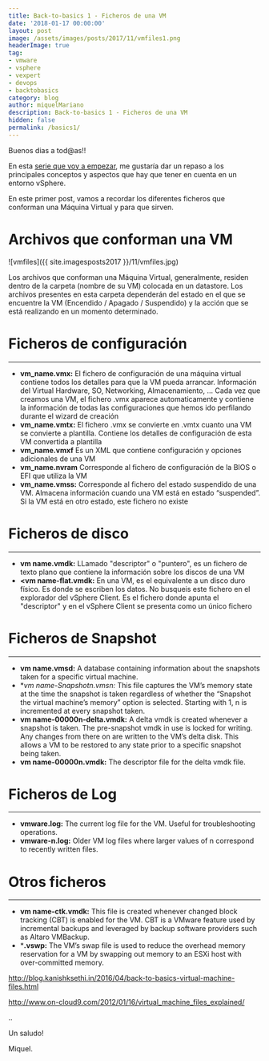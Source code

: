 ```yaml
---
title: Back-to-basics 1 - Ficheros de una VM
date: '2018-01-17 00:00:00'
layout: post
image: /assets/images/posts/2017/11/vmfiles1.png
headerImage: true
tag:
- vmware
- vsphere
- vexpert
- devops
- backtobasics
category: blog
author: miquelMariano
description: Back-to-basics 1 - Ficheros de una VM
hidden: false
permalink: /basics1/
---
```


Buenos dias a tod@as!!

En esta [serie que voy a empezar](https://miquelmariano.github.io/tags/#backtobasics), me gustaría dar un repaso a los principales conceptos y aspectos que hay que tener en cuenta en un entorno vSphere.

En este primer post, vamos a recordar los diferentes ficheros que conforman una Máquina Virtual y para que sirven.

# Archivos que conforman una VM

![vmfiles]({{ site.imagesposts2017 }}/11/vmfiles.jpg)

Los archivos que conforman una Máquina Virtual, generalmente, residen dentro de la carpeta (nombre de su VM) colocada en un datastore. Los archivos presentes en esta carpeta dependerán del estado en el que se encuentre la VM (Encendido / Apagado / Suspendido) y la acción que se está realizando en un momento determinado.

# Ficheros de configuración

---

+ **vm_name.vmx:**	El fichero de configuración de una máquina virtual contiene todos los detalles para que la VM pueda arrancar. Información del Virtual Hardware, SO, Networking, Almacenamiento, ...
Cada vez que creamos una VM, el fichero .vmx aparece automaticamente y contiene la información de todas las configuraciones que hemos ido perfilando durante el wizard de creación
+ **vm_name.vmtx:** El fichero .vmx se convierte en .vmtx cuanto una VM se convierte a plantilla. Contiene los detalles de configuración de esta VM convertida a plantilla
+ **vm_name.vmxf**	Es un XML que contiene configuración y opciones adicionales de una VM
+ **vm_name.nvram**	Corresponde al fichero de configuración de la BIOS o EFI que utiliza la VM
+ **vm_name.vmss:** Corresponde al fichero del estado suspendido de una VM. Almacena información cuando una VM está en estado “suspended”. Si la VM está en otro estado, este fichero no existe


# Ficheros de disco

---

+ **vm name.vmdk:**	LLamado "descriptor" o "puntero", es un fichero de texto plano que contiene la información sobre los discos de una VM
+ **<vm name-flat.vmdk:**	En una VM, es el equivalente a un disco duro físico. Es donde se escriben los datos. No busqueis este fichero en el explorador del vSphere Client. Es el fichero donde apunta el "descriptor" y en el vSphere Client se presenta como un único fichero

# Ficheros de Snapshot

---

+ **vm name.vmsd:**	A database containing information about the snapshots taken for a specific virtual machine.
+ **vm name-Snapshotn.vmsn:*	This file captures the VM’s memory state at the time the snapshot is taken regardless of whether the “Snapshot the virtual machine’s memory” option is selected. Starting with 1, n is incremented at every snapshot taken.
+ **vm name-00000n-delta.vmdk:**	A delta vmdk is created whenever a snapshot is taken. The pre-snapshot vmdk in use is locked for writing. Any changes from there on are written to the VM’s delta disk. This allows a VM to be restored to any state prior to a specific snapshot being taken.
+ **vm name-00000n.vmdk:**	The descriptor file for the delta vmdk file.

# Ficheros de Log

---

+ **vmware.log:**	The current log file for the VM. Useful for troubleshooting operations.
+ **vmware-n.log:**	Older VM log files where larger values of n correspond to recently written files.

# Otros ficheros

---

+ **vm name-ctk.vmdk:**	This file is created whenever changed block tracking (CBT) is enabled for the VM. CBT is a VMware feature used by incremental backups and leveraged by backup software providers such as Altaro VMBackup.
+ ***.vswp:**	The VM’s swap file is used to reduce the overhead memory reservation for a VM by swapping out memory to an  ESXi host with over-committed memory.






http://blog.kanishksethi.in/2016/04/back-to-basics-virtual-machine-files.html

http://www.on-cloud9.com/2012/01/16/virtual_machine_files_explained/

..


Un saludo!

Miquel.


